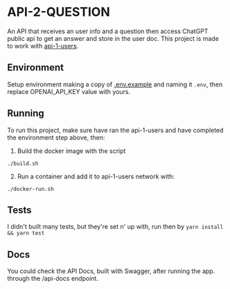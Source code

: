 # API-2-QUESTION

An API that receives an user info and a question then access ChatGPT public api to get an answer and store in the user doc. This project is made to work with [api-1-users](https://github.com/henriqueyun/api-1-users).

## Environment

Setup environment making a copy of [.env.example](./.env.example) and naming it `.env`, then replace OPENAI_API_KEY value with yours.

## Running

To run this project, make sure have ran the api-1-users and have completed the environment step above, then:

1. Build the docker image with the script
```
./build.sh
```

2. Run a container and add it to api-1-users network with:
```
./docker-run.sh
```

## Tests

I didn't built many tests, but they're set n' up with, run then by `yarn install && yarn test`

## Docs

You could check the API Docs, built with Swagger, after running the app. through the /api-docs endpoint.

